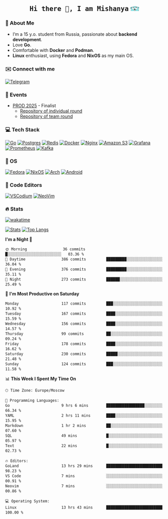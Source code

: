 <h2 align='center'><samp><strong>Hi there 👋, I am Mishanya</strong></samp> <img height="15px" src="./assets/gopher-header.png"></h2>

### 🚀 About Me

- I’m a 15 y.o. student from Russia, passionate about **backend development**.
- Love **Go**.
- Comfortable with **Docker** and **Podman**.
- **Linux** enthusiast, using **Fedora** and **NixOS** as my main OS.

### ✉️ Connect with me

[![Telegram](https://img.shields.io/badge/Telegram-2CA5E0?style=for-the-badge&logo=telegram&logoColor=white)](https://t.me/misshanya7)

### 📅 Events

- [PROD 2025](https://prodcontest.ru) - Finalist
  - [Repository of individual round](https://github.com/misshanya/PROD2025-final-individual)
  - [Repository of team round](https://github.com/Central-University-IT-prod/2025-final-command-team-32-prod-final-team/)

### 💻 Tech Stack

[![Go](https://img.shields.io/badge/Go-%2300ADD8.svg?style=for-the-badge&logo=go&logoColor=white)](https://go.dev)
[![Postgres](https://img.shields.io/badge/Postgres-%23316192.svg?style=for-the-badge&logo=postgresql&logoColor=white)](https://postgresql.org)
[![Redis](https://img.shields.io/badge/redis-%23DD0031.svg?style=for-the-badge&logo=redis&logoColor=white)](https://redis.io)
[![Docker](https://img.shields.io/badge/Docker-2496ED?style=for-the-badge&logo=docker&logoColor=fff)](https://docker.com)
[![Nginx](https://img.shields.io/badge/nginx-%23009639.svg?style=for-the-badge&logo=nginx&logoColor=white)](https://nginx.org)
[![Amazon S3](https://img.shields.io/badge/Amazon%20S3-FF9900?style=for-the-badge&logo=amazons3&logoColor=white)](https://aws.amazon.com/s3)
[![Grafana](https://img.shields.io/badge/Grafana-F2F4F9?style=for-the-badge&logo=grafana&logoColor=orange&labelColor=F2F4F9)](https://grafana.com)
[![Prometheus](https://img.shields.io/badge/Prometheus-000000?style=for-the-badge&logo=prometheus&labelColor=000000)](https://prometheus.io)
[![Kafka](https://img.shields.io/badge/Apache_Kafka-231F20?style=for-the-badge&logo=apache-kafka&logoColor=white)](https://kafka.apache.org)

### 🐧 OS

[![Fedora](https://img.shields.io/badge/Fedora-51A2DA?style=for-the-badge&logo=fedora&logoColor=fff)](https://fedoraproject.org)
[![NixOS](https://img.shields.io/badge/NixOS-5277C3?style=for-the-badge&logo=nixos&logoColor=white)](https://nixos.org)
[![Arch](https://img.shields.io/badge/Arch%20Linux-1793D1?logo=arch-linux&logoColor=fff&style=for-the-badge)](https://archlinux.org)
[![Android](https://img.shields.io/badge/Android-3DDC84?style=for-the-badge&logo=android&logoColor=white)](https://android.com)

### 📝 Code Editors

[![VSCodium](https://img.shields.io/badge/VSCodium-2F80ED?style=for-the-badge&logo=vscodium&logoColor=fff)](https://vscodium.com)
[![NeoVim](https://img.shields.io/badge/NeoVim-%2357A143.svg?&style=for-the-badge&logo=neovim&logoColor=white)](https://neovim.io)

### 🔥 Stats

[![wakatime](https://wakatime.com/badge/user/6c2e820c-673b-4690-9190-7b15c368b37f.svg?style=for-the-badge)](https://wakatime.com/@misshanya)

[![Stats](https://github-readme-stats.vercel.app/api?username=misshanya&show_icons=true&theme=dracula)](#)
[![Top Langs](https://github-readme-stats.vercel.app/api/top-langs/?username=misshanya&layout=compact&theme=dracula)](#)

<!--START_SECTION:waka-->
**I'm a Night 🦉** 

```text
🌞 Morning                36 commits          █░░░░░░░░░░░░░░░░░░░░░░░░   03.36 % 
🌆 Daytime                386 commits         █████████░░░░░░░░░░░░░░░░   36.04 % 
🌃 Evening                376 commits         █████████░░░░░░░░░░░░░░░░   35.11 % 
🌙 Night                  273 commits         ██████░░░░░░░░░░░░░░░░░░░   25.49 % 
```
📅 **I'm Most Productive on Saturday** 

```text
Monday                   117 commits         ███░░░░░░░░░░░░░░░░░░░░░░   10.92 % 
Tuesday                  167 commits         ████░░░░░░░░░░░░░░░░░░░░░   15.59 % 
Wednesday                156 commits         ████░░░░░░░░░░░░░░░░░░░░░   14.57 % 
Thursday                 99 commits          ██░░░░░░░░░░░░░░░░░░░░░░░   09.24 % 
Friday                   178 commits         ████░░░░░░░░░░░░░░░░░░░░░   16.62 % 
Saturday                 230 commits         █████░░░░░░░░░░░░░░░░░░░░   21.48 % 
Sunday                   124 commits         ███░░░░░░░░░░░░░░░░░░░░░░   11.58 % 
```


📊 **This Week I Spent My Time On** 

```text
🕑︎ Time Zone: Europe/Moscow

💬 Programming Languages: 
Go                       9 hrs 6 mins        █████████████████░░░░░░░░   66.34 % 
YAML                     2 hrs 11 mins       ████░░░░░░░░░░░░░░░░░░░░░   15.95 % 
Markdown                 1 hr 2 mins         ██░░░░░░░░░░░░░░░░░░░░░░░   07.60 % 
SQL                      49 mins             █░░░░░░░░░░░░░░░░░░░░░░░░   05.97 % 
Text                     22 mins             █░░░░░░░░░░░░░░░░░░░░░░░░   02.73 % 

🔥 Editors: 
GoLand                   13 hrs 29 mins      █████████████████████████   98.23 % 
VS Code                  7 mins              ░░░░░░░░░░░░░░░░░░░░░░░░░   00.91 % 
Neovim                   7 mins              ░░░░░░░░░░░░░░░░░░░░░░░░░   00.86 % 

💻 Operating System: 
Linux                    13 hrs 43 mins      █████████████████████████   100.00 % 
```


<!--END_SECTION:waka-->
